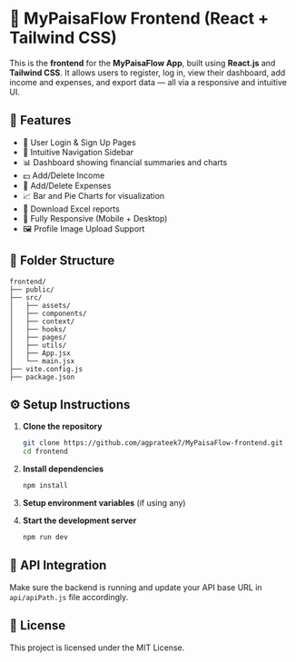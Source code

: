 
# 💸 MyPaisaFlow Frontend (React + Tailwind CSS)

This is the **frontend** for the **MyPaisaFlow App**, built using **React.js** and **Tailwind CSS**. It allows users to register, log in, view their dashboard, add income and expenses, and export data — all via a responsive and intuitive UI.

## 🧩 Features

- 🔐 User Login & Sign Up Pages
- 🧭 Intuitive Navigation Sidebar
- 📊 Dashboard showing financial summaries and charts
- 💵 Add/Delete Income
- 💸 Add/Delete Expenses
- 📈 Bar and Pie Charts for visualization
- 📁 Download Excel reports
- 📱 Fully Responsive (Mobile + Desktop)
- 🖼️ Profile Image Upload Support

## 📁 Folder Structure

```
frontend/
├── public/
├── src/
│   ├── assets/
│   ├── components/
│   ├── context/
│   ├── hooks/
│   ├── pages/
│   ├── utils/
│   ├── App.jsx
│   └── main.jsx
├── vite.config.js
├── package.json
```

## ⚙️ Setup Instructions

1. **Clone the repository**
   ```bash
   git clone https://github.com/agprateek7/MyPaisaFlow-frontend.git
   cd frontend
   ```

2. **Install dependencies**
   ```bash
   npm install
   ```

3. **Setup environment variables** (if using any)

4. **Start the development server**
   ```bash
   npm run dev
   ```

## 🔌 API Integration

Make sure the backend is running and update your API base URL in `api/apiPath.js` file accordingly.

## 📄 License

This project is licensed under the MIT License.
